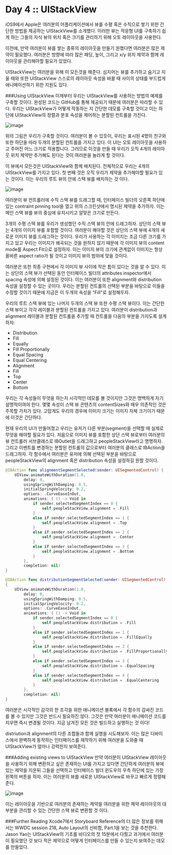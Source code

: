 # Day 4 :: UIStackView
iOS9에서 Apple은 여러분의 어플리케이션에서 뷰를 수평 혹은 수직으로 쌓기 위한 간단한 방법을 제공하는 UIStackView를 소개했다. 이러한 뷰는 적응형 UI를 구축하기 쉽게 하는 그들의 자식 뷰의 위치 혹은 크기를 관리하기 위해 오토 레이아웃을 사용한다.

이전에, 만약 여러분이 뷰를 쌓는 종류의 레이아웃을 만들기 원했다면 여러분은 많은 제약이 필요했다. 여러분은 방향에 따라 많은 패딩, 높이, 그리고 x/y 위치 제약과 함께 레이아웃을 관리해야할 필요가 있었다.

UIStackView는 여러분을 위해 이 모든것을 해준다. 심지어는 뷰를 추가하고 숨기고 지울 때와 또한 UIStackView 스스로의 레이아웃 속성을 바꿀 때 사이의 상태를 부드럽게 애니메이션하기 위한  지원도 있다.

###Using UIStackView
이제부터 우리는 UIStackView를 사용하는 방법의 예제를 구축할 것이다. 완성된 코드는 GitHub를 통해 제공되기 때문에 여러분은 따라할 수 있다. 우리는 UIStackView가 어떻게 작동하는 지 간단한 데모를 구축할 것이고 이는 하단에 UIStackView의 정렬과 분포 속성을 제어하는 분할된 컨트롤을 가진다.

![image](images/4-1.png)

위의 그림은 우리가 구축할 것이다. 여러분이 볼 수 있듯이, 우리는 표시된 4명의 친구와 또한 하단을 따라 두개의 분할된 컨트롤을 가지고 있다. 이 UI는 오토 레이아웃을 사용하고 주어진 어느 크기로 적용합니다. 그러므로 이것을 만들 때 우리가 오직 4개의 레이아웃 위치 제약만 추가해도 된다는 것이 여러분을 놀라게 할 것이다.

이 뷰에서 모든것은 UIStackView와 함께 배치된다. 전체적으로 우리는 4개의 UIStackView를 가지고 있다. 첫 번째 것은 오직 우리가 제약을 추가해야할 필요가 있는 것이다. 이는 우리의 루트 뷰의 안에 스택 뷰를 배치하는 것 이다.

![image](images/4-2.png)

여러분이 뷰 컨트롤러에 수직 스택 뷰를 드래그할 때, 인터페이스 빌더의 오른쪽 하단에 있는 contraint pinning tool을 열고 위의 스크린샷에서 명시된 제약을  추가하자. 이는 메인 스택 뷰를 뷰의 중심에 유지시키고 알맞은 크기로 만든다.

3개의 수평 스택 뷰를 우리가 생성했던 수직 스택 뷰의 안에 드래그하자. 상단의 스택 뷰는 4개의 이미지 뷰를 포함할 것이다. 여러분이 해야할 것은 상단의 스택 뷰에 4개의 새로운 이미지 뷰를 드래그하는 것이다. 우리가 사용하는 각 이미지는 조금 다른 크기를 가지고 있고 우리는 이미지가 왜곡되는 것을 원하지 않기 때문에 각 이미지 뷰의 content mode를 Aspect Fit으로 설정하자. 이는 이미지 뷰의 크기에 관계없이 이미지는 항상 올바른 aspect ratio가 될 것이고 이미지 뷰의 범위에 맞을 것이다.

여러분은 또한 최종 구현에서 각 이미지 뷰 사이에 작은 틈이 있다는 것을 알 수 있다. 이는 상단의 스택 뷰가 선택된 동안 인터페이스 빌더의 attributes inspector에서 spacing 속성에 의해 설정된 것이다. 이는 여러분이 또한 alignment와 distribution 속성을 설정할 수 있는 곳이다. 우리는 분할된 컨트롤의 선택된 부분을 바탕으로 이들을 수정할 것이기 때문에 지금은 이 두개의 속성을 "Fill"로 설정해두자.

우리의 루트 스택 뷰에 있는 나머지 두개의 스택 뷰 또한 수평 스택 뷰이다. 이는 간단한 스택 뷰이고 각각 레이블과 분할된 컨트롤을 가지고 있다. 여러분이 distribution과 alignment 레이블과 분할된 컨트롤을 추가할 때 컨트롤을 다음의 부분을 가지도록 설계하자:

* Distribution
* Fill
* Equally
* Fill Proportionally
* Equal Spacing
* Equal Centering
* Alignment
* Fill
* Top
* Center
* Bottom

우리는 각 속성들이 무엇을 하는지 시각적인 데모를 볼 것이지만 그것은 명백하게 자기 설명적이여야 한다. 몇몇 속성이 스택 뷰 콘텐츠의 contentSizes와 매우 의존적인 것은 주목할 가치가 있다. 고맙게도 우리의 경우에 이미지 크기는 이미지 자체 크기이기 때문에 이것은 간단하다.

현재 우리의 UI가 만들어졌고 우리는 유저가 다른 부분(segment)을 선택할 때 실제로 무엇을 해야할 필요가 있다. 처음으로 이미지 뷰를 포함한 상단 스택 뷰로부터 여러분의 뷰 컨트롤러 서브클래스로 IBOutlet을 드래그하고 peopleStackView라고 명명하자. 그리고 이벤트를 변경하는 분할된 컨트롤의 값으로부터 여러분의 클래스로 IBAction을 드래그하자. 각 함수에서 여러분은 유저에 의해 선택된 부분을 바탕으로 peopleStackView의 alignment 혹은 distribution 속성을 설정하길 원할 것이다.

```swift
@IBAction func alignmentSegmentSelected(sender: UISegmentedControl) {	UIView.animateWithDuration(1.0,		delay: 0,		usingSpringWithDamping: 0.5,		initialSpringVelocity: 0.2,		options: .CurveEaseInOut,		animations: { () -> Void in			if sender.selectedSegmentIndex == 0 {				self.peopleStackView.alignment = .Fill			}			else if sender.selectedSegmentIndex == 1 {				self.peopleStackView.alignment = .Top			}			else if sender.selectedSegmentIndex == 2 {				self.peopleStackView.alignment = .Center			}			else if sender.selectedSegmentIndex == 3 {				self.peopleStackView.alignment = .Bottom			}
		},		completion: nil)
}
@IBAction func distributionSegmentSelected(sender: UISegmentedControl){	UIView.animateWithDuration(1.0,		delay: 0,		usingSpringWithDamping: 0.5,		initialSpringVelocity: 0.2,		options: .CurveEaseInOut,		animations: { () -> Void in			if sender.selectedSegmentIndex == 0 {				self.peopleStackView.distribution = .Fill			}			else if sender.selectedSegmentIndex == 1 {				self.peopleStackView.distribution = .FillEqually			}			else if sender.selectedSegmentIndex == 2 {
				self.peopleStackView.distribution = .FillProportionally			}			else if sender.selectedSegmentIndex == 3 {				self.peopleStackView.distribution = .EqualSpacing			}			else if sender.selectedSegmentIndex == 4 {				self.peopleStackView.distribution = .EqualCentering
			} 
		},		completion: nil)}
```

여러분은 시각적인 감각의 한 조각을 위한 애니메이션 블록에서 각 함수의 감싸진 코드를 볼 수 있지만 그것은 반드시 필요하진 않다. 그것은 만약 여러분이 애니메이션 코드를 지우면 즉시 변경될 것이다. 지금 남겨진 모든 것은 빌드하고 실행하는 것 이다!

distriution과 alignment의 다른 조합들과 함께 실행을 시도해보자. 이는 많은 디바이스에서 완벽하게 동작하는 인터페이스를 제작하기 위해 여러분을 도와줄 때 UIStackView가 얼마나 강력한지 보여준다.
###Adding existing views to UIStackView
만약 여러분이 UIStackView 레이아웃을 사용하기 위해 변환하고 싶은 존재하는 UI를 가지고 있다면 간단하게 여러분의 뷰에 있는 제약을 지운뒤 그들을 선택하고 인터페이스 빌더 윈도우의 우측 하단에 있는 가장 왼쪽의 버튼을 하자. 이는 여러분의 뷰를 새로운 UIStackView로 바꾸고 빠르게 정렬해준다.

![image](images/4-3.png)이는 레이아웃을 기반으로 여러분의 존재하는 제약을 여러분을 위한 제약 레이아웃의 대부분을 관리할 수 있는 간단한 스택 뷰로 변환할 것 이다.###Further Reading
Xcode7에서 Storyboard Reference의 더 많은 정보를 위해서는 WWDC session 218, Auto Layout의 신비함, Part.1을 보는 것을 추천한다. Jason Yao는 UIStackView의 기초를 비디오의 첫 15분에서 다뤘고 과거에서 여러분이 필요했던 것 보다 적은 제약으로 어떻게 인터페이스를 만들 수 있는지 보여주는 데모를 만들었다.